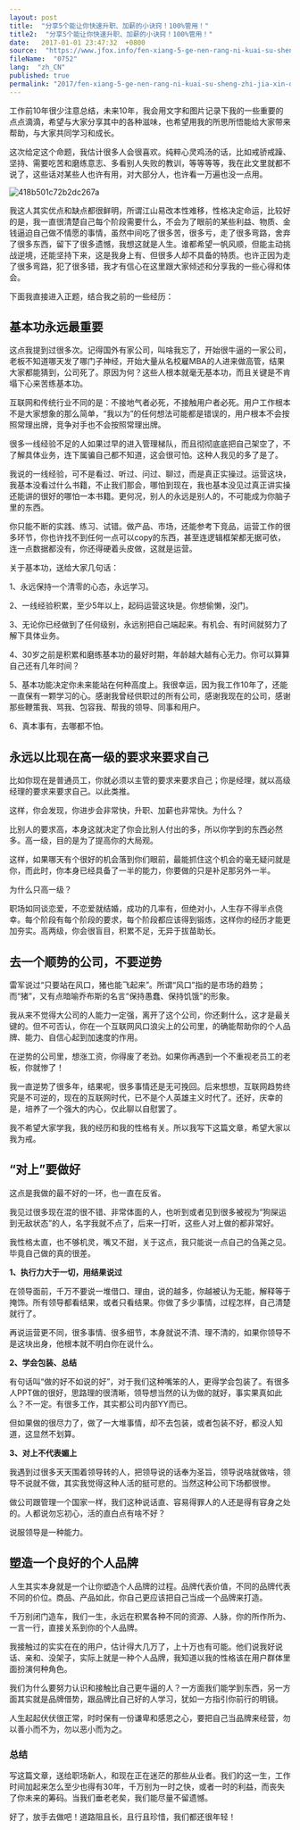```yaml
---
layout: post
title:  "分享5个能让你快速升职、加薪的小诀窍！100%管用！"
title2:  "分享5个能让你快速升职、加薪的小诀窍！100%管用！"
date:   2017-01-01 23:47:32  +0800
source:  "https://www.jfox.info/fen-xiang-5-ge-nen-rang-ni-kuai-su-sheng-zhi-jia-xin-de-xiao-jue-qiao-100-guan-yong.html"
fileName:  "0752"
lang:  "zh_CN"
published: true
permalink: "2017/fen-xiang-5-ge-nen-rang-ni-kuai-su-sheng-zhi-jia-xin-de-xiao-jue-qiao-100-guan-yong.html"
---
```


工作前10年很少注意总结，未来10年，我会用文字和图片记录下我的一些重要的点点滴滴，希望与大家分享其中的各种滋味，也希望用我的所思所悟能给大家带来帮助，与大家共同学习和成长。

这次给定这个命题，我估计很多人会很喜欢。纯粹心灵鸡汤的话，比如戒骄戒躁、坚持、需要吃苦和磨练意志、多看别人失败的教训，等等等等，我在此文里就都不说了，这些话对某些人也许有用，对大部分人，也许看一万遍也没一点用。

![418b501c72b2dc267a](8a2f343.jpg)

我这人其实优点和缺点都很鲜明，所谓江山易改本性难移，性格决定命运，比较好的是，我一直很清楚自己每个阶段需要什么，不会为了眼前的某些利益、物质、金钱逼迫自己做不情愿的事情，虽然中间吃了很多苦，很多亏，走了很多弯路，舍弃了很多东西，留下了很多遗憾，我想这就是人生。谁都希望一帆风顺，但能主动挑战逆境，还能坚持下来，这是我身上有、但很多人却不具备的特质。也许正因为走了很多弯路，犯了很多错，我才有信心在这里跟大家倾述和分享我的一些心得和体会。

下面我直接进入正题，结合我之前的一些经历：

## **基本功永远最重要**

这点我提到过很多次。记得国外有家公司，叫啥我忘了，开始很牛逼的一家公司，老板不知道哪天发了哪门子神经，开始大量从名校雇MBA的人进来做高管，结果大家都能猜到，公司死了。原因为何？这些人根本就毫无基本功，而且关键是不肯塌下心来苦练基本功。

互联网和传统行业不同的是：不接地气者必死，不接触用户者必死。用户工作根本不是大家想象的那么简单，“我以为”的任何想法可能都是错误的，用户根本不会按照常理出牌，竞争对手也不会按照常理出牌。

很多一线经验不足的人如果过早的进入管理梯队，而且彻彻底底把自己架空了，不了解具体业务，连下属骗自己都不知道，这会很可怕。这种人我见的多了是了。

我说的一线经验，可不是看过、听过、问过、聊过，而是真正实操过。运营这块，我基本没看过什么书籍，不止我们那会，哪怕到现在，我也基本没见过真正讲实操还能讲的很好的哪怕一本书籍。更何况，别人的永远是别人的，不可能成为你脑子里的东西。

你只能不断的实践、练习、试错。做产品、市场，还能参考下竞品，运营工作的很多环节，你也许找不到任何一点可以copy的东西，甚至连逻辑框架都无据可依，连一点数据都没有，你还得硬着头皮做，这就是运营。

关于基本功，送给大家几句话：

1、永远保持一个清零的心态，永远学习。

2、一线经验积累，至少5年以上，起码运营这块是。你想偷懒，没门。

3、无论你已经做到了任何级别，永远别把自己端起来。有机会、有时间就努力了解下具体业务。

4、30岁之前是积累和磨练基本功的最好时期，年龄越大越有心无力。你可以算算自己还有几年时间？

5、基本功能决定你未来能站在何种高度上。我很幸运，因为我工作10年了，还能一直保有一颗学习的心。感谢我曾经供职过的所有公司，感谢我现在的公司，感谢那些鞭策我、骂我、包容我、帮我的领导、同事和用户。

6、真本事有，去哪都不怕。

## **永远以比现在高一级的要求来要求自己**

比如你现在是普通员工，你就必须以主管的要求来要求自己；你是经理，就以高级经理的要求来要求自己。以此类推。

这样，你会发现，你进步会非常快，升职、加薪也非常快。为什么？

比别人的要求高，本身这就决定了你会比别人付出的多，所以你学到的东西必然多。高一级，目的是为了提高你的大局观。

这样，如果哪天有个很好的机会落到你们眼前，最能抓住这个机会的毫无疑问就是你，而此时，你本身已经具备了一半的能力，你要做的只是补足那另外一半。

为什么只高一级？

职场如同谈恋爱，不恋爱就结婚，成功的几率有，但绝对小，人生存不得半点侥幸。每个阶段有每个阶段的要求，每个阶段都应该得到锻炼，这样你的经历才能更加夯实。高两级，你会很盲目，积累不足，无异于拔苗助长。

## **去一个顺势的公司，不要逆势**

雷军说过“只要站在风口，猪也能飞起来”。所谓“风口”指的是市场的趋势；而“猪”，又有点暗喻乔布斯的名言“保持愚蠢、保持饥饿”的形象。

我从来不觉得大公司的人能力一定强，离开了这个公司，你还剩什么，这才是最关键的。但不可否认，你在一个互联网风口浪尖上的公司里，的确能帮助你的个人品牌、能力、自信心起到加速度的作用。

在逆势的公司里，想涨工资，你得废了老劲。如果你再遇到一个不重视老员工的老板，你就惨了！

我一直逆势了很多年，结果呢，很多事情还是无可挽回。后来想想，互联网趋势终究是不可逆的，现在的互联网时代，已不是个人英雄主义时代了。还好，庆幸的是，培养了一个强大的内心，仅此聊以自慰罢了。

我不希望大家学我，我的经历和我的性格有关。所以我写下这篇文章，希望大家以我为戒。

## **“对上”要做好**

这点是我做的最不好的一环，也一直在反省。

我见过很多现在混的很不错、非常体面的人，也听到或者见到很多被视为“狗屎运到无敌状态”的人，名字我就不点了，后来一打听，这些人对上做的都非常好。

我性格太直，也不够机灵，嘴又不甜，关于这点，我只能说一点自己的刍荛之见。毕竟自己做的真的很差。

**1、执行力大于一切，用结果说过**

在领导面前，千万不要说一堆借口、理由，说的越多，你越被认为无能，解释等于掩饰。所有领导都看结果，或者只看结果。你做了多少事情，过程怎样，自己清楚就行了。

再说运营更不同，很多事情、很多细节，本身就说不清、理不清的，如果你领导不是这块出身，他根本就不明白你在说什么。

**2、学会包装、总结**

有句话叫“做的好不如说的好”，对于我们这种嘴笨的人，更得学会包装了。有很多人PPT做的很好，思路理的很清晰，领导想当然的认为做的就好，事实果真如此么？不一定。有很多工作，其实都公司内部YY而已。

但如果做的很尽力了，做了一大堆事情，却不去包装，或者包装不好，都没人知道，这显然不划算。

**3、对上不代表媚上**

我遇到过很多天天围着领导转的人，把领导说的话奉为圣旨，领导说啥就做啥，领导不说就不做，其实我觉得这种人活的挺可悲的。当然这种公司下场都很惨。

做公司跟管理一个国家一样，我们这种说话直、容易得罪人的人还是得有容身之处的。人都说勿忘初心，活的直白点有啥不好？

说服领导是一种能力。

## **塑造一个良好的个人品牌**

人生其实本身就是一个让你塑造个人品牌的过程。品牌代表价值，不同的品牌代表不同的价位。商品、产品如此，你自己更应该把自己当成一个品牌来打造。

千万别闭门造车，我们一生，永远在积累各种不同的资源、人脉，你的所作所为、一言一行，直接关系到你的个人品牌。

我接触过的实实在在的用户，估计得大几万了，上十万也有可能。他们说我好说话、亲和、没架子，实际上就是一种个人品牌，我知道以我的性格该在用户群体里面扮演何种角色。

我们为什么要努力认识和接触比自己更牛逼的人？一方面我们能学到东西，另一方面其实就是品牌借势，跟品牌比自己好的人学习，犹如一方指引你前行的明镜。

人生起起伏伏很正常，时时保有一份谦卑和感恩之心，要把自己当品牌来经营，勿以善小而不为，勿以恶小而为之。

### **总结**

写这篇文章，送给职场新人，和现在正在迷茫的那些从业者。我们的这一生，工作时间加起来怎么至少也得有30年，千万别为一时之快，或者一时的利益，而丧失了你未来的筹码。当我们垂老老矣，我们能尽量不留遗憾。

好了，放手去做吧！道路阻且长，且行且珍惜，我们都还很年轻！
